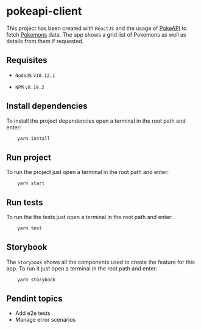 # pokeapi-client

This project has been created with `ReactJS` and the usage of [PokeAPI](https://pokeapi.co/) to fetch [Pokemons](https://en.wikipedia.org/wiki/Pok%C3%A9mon) data. The app shows a grid list of Pokemons as well as details from them if requested.

## Requisites

- `NodeJS` `v18.12.1`

- `NPM` `v8.19.2`

## Install dependencies

To install the project dependencies open a terminal in the root path and enter:

```bash
    yarn install
```

## Run project

To run the project just open a terminal in the root path and enter:

```bash
    yarn start
```

## Run tests

To run the the tests just open a terminal in the root path and enter:

```bash
    yarn test
```

## Storybook

The `Storybook` shows all the components used to create the feature for this app. To run it just open a terminal in the root path and enter:

```bash
    yarn storybook
```

## Pendint topics

- Add e2e tests
- Manage error scenarios
